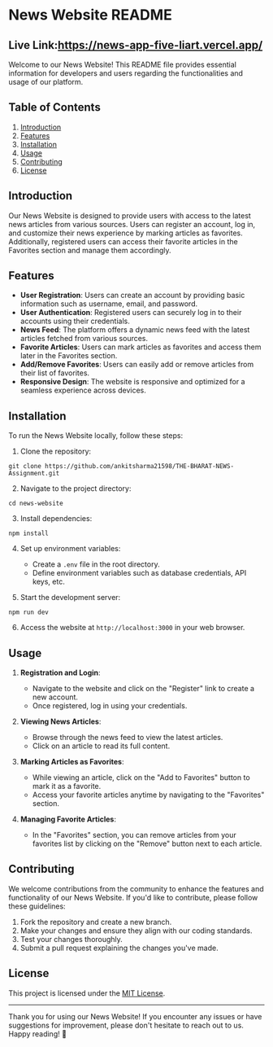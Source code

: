 # News Website README

## Live Link:https://news-app-five-liart.vercel.app/

Welcome to our News Website! This README file provides essential information for developers and users regarding the functionalities and usage of our platform.

## Table of Contents
1. [Introduction](#introduction)
2. [Features](#features)
3. [Installation](#installation)
4. [Usage](#usage)
5. [Contributing](#contributing)
6. [License](#license)

## Introduction

Our News Website is designed to provide users with access to the latest news articles from various sources. Users can register an account, log in, and customize their news experience by marking articles as favorites. Additionally, registered users can access their favorite articles in the Favorites section and manage them accordingly.

## Features

- **User Registration**: Users can create an account by providing basic information such as username, email, and password.
- **User Authentication**: Registered users can securely log in to their accounts using their credentials.
- **News Feed**: The platform offers a dynamic news feed with the latest articles fetched from various sources.
- **Favorite Articles**: Users can mark articles as favorites and access them later in the Favorites section.
- **Add/Remove Favorites**: Users can easily add or remove articles from their list of favorites.
- **Responsive Design**: The website is responsive and optimized for a seamless experience across devices.

## Installation

To run the News Website locally, follow these steps:

1. Clone the repository:
```
git clone https://github.com/ankitsharma21598/THE-BHARAT-NEWS-Assignment.git
```


2. Navigate to the project directory:
```
cd news-website
```

3. Install dependencies:

```
npm install
```

4. Set up environment variables:

   - Create a `.env` file in the root directory.
   - Define environment variables such as database credentials, API keys, etc.

5. Start the development server:

```
npm run dev
```

6. Access the website at `http://localhost:3000` in your web browser.

## Usage

1. **Registration and Login**: 
   - Navigate to the website and click on the "Register" link to create a new account.
   - Once registered, log in using your credentials.

2. **Viewing News Articles**:
   - Browse through the news feed to view the latest articles.
   - Click on an article to read its full content.

3. **Marking Articles as Favorites**:
   - While viewing an article, click on the "Add to Favorites" button to mark it as a favorite.
   - Access your favorite articles anytime by navigating to the "Favorites" section.

4. **Managing Favorite Articles**:
   - In the "Favorites" section, you can remove articles from your favorites list by clicking on the "Remove" button next to each article.

## Contributing

We welcome contributions from the community to enhance the features and functionality of our News Website. If you'd like to contribute, please follow these guidelines:

1. Fork the repository and create a new branch.
2. Make your changes and ensure they align with our coding standards.
3. Test your changes thoroughly.
4. Submit a pull request explaining the changes you've made.

## License

This project is licensed under the [MIT License](LICENSE).

---

Thank you for using our News Website! If you encounter any issues or have suggestions for improvement, please don't hesitate to reach out to us. Happy reading! 📰
